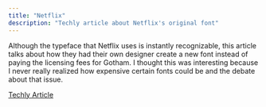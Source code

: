 ```yaml
---
title: "Netflix"
description: "Techly article about Netflix's original font"
---
```



Although the typeface that Netflix uses is instantly recognizable, this article talks about how they had their own designer create a new font instead of paying the licensing fees for Gotham. I thought this was interesting because I never really realized how expensive certain fonts could be and the debate about that issue.


<a href="https://www.techly.com.au/2018/04/08/new-typeface-will-save-netflix-millions-dollars-year/"> Techly Article </a>
